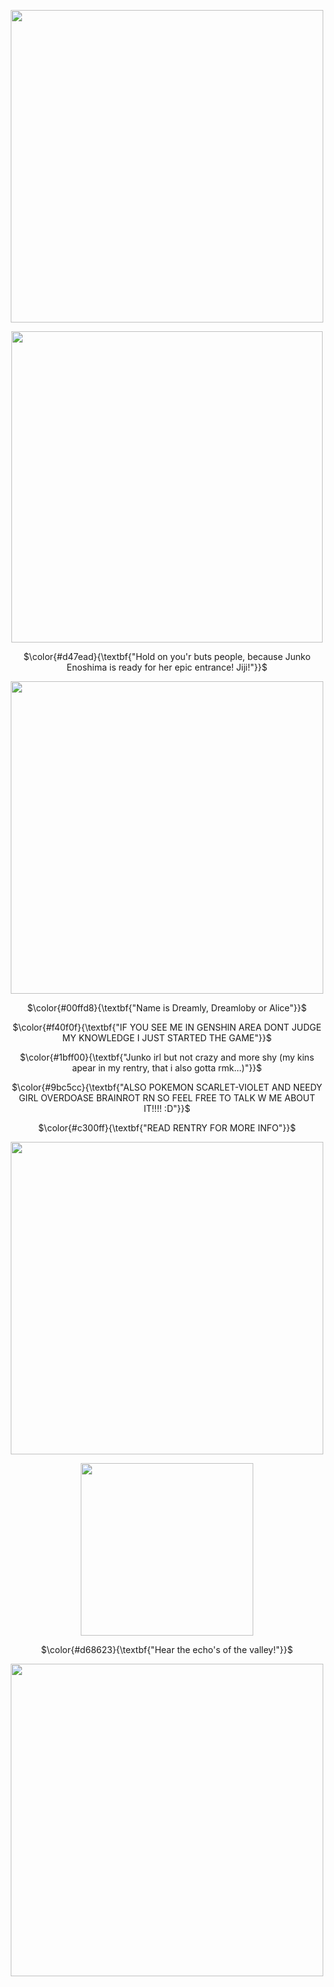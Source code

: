 

<p align="center">
  <img src="https://github.com/user-attachments/assets/dca87bbd-45cd-41cb-858e-50236b1d6dfd"width="500">
</p>

<p align="center">
  <img src="https://github.com/user-attachments/assets/70f7c75d-e907-4fce-8d9e-d7b42e08b7fd"width="498">
</p>
<p align="center">
$\color{#d47ead}{\textbf{"Hold on you'r buts people, because Junko Enoshima is ready for her epic entrance! Jiji!"}}$
</p>

<p align="center">
  <img src="https://github.com/user-attachments/assets/0fe033d9-1012-4881-96c4-d54b22ccddbe"width="500">
</p>

<p align="center">
$\color{#00ffd8}{\textbf{"Name is Dreamly, Dreamloby or Alice"}}$
</p>
<p align="center">
$\color{#f40f0f}{\textbf{"IF YOU SEE ME IN GENSHIN AREA DONT JUDGE MY KNOWLEDGE I JUST STARTED THE GAME"}}$
</p>
<p align="center">
$\color{#1bff00}{\textbf{"Junko irl but not crazy and more shy (my kins apear in my rentry, that i also gotta rmk...)"}}$
</p>
<p align="center">
$\color{#9bc5cc}{\textbf{"ALSO POKEMON SCARLET-VIOLET AND NEEDY GIRL OVERDOASE BRAINROT RN SO FEEL FREE TO TALK W ME ABOUT IT!!!! :D"}}$
</p>
<p align="center">
$\color{#c300ff}{\textbf{"READ RENTRY FOR MORE INFO"}}$
</p>

<p align="center">
  <img src="https://github.com/user-attachments/assets/dca87bbd-45cd-41cb-858e-50236b1d6dfd"width="500">
</p>
<p align="center">
  <img src="https://github.com/user-attachments/assets/e0a907af-5a4b-46f7-9eed-ecf4607bfb91"width="276">
</p>
<p align="center">
$\color{#d68623}{\textbf{"Hear the echo's of the valley!"}}$
</p>
<p align="center">
  <img src="https://github.com/user-attachments/assets/0fe033d9-1012-4881-96c4-d54b22ccddbe"width="500">
</p>
